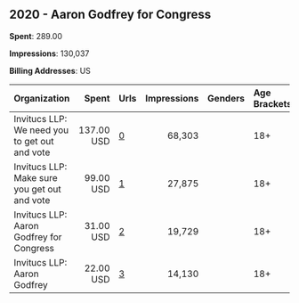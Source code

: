 ## 2020 - Aaron Godfrey for Congress 
**Spent**: 289.00

**Impressions**: 130,037

**Billing Addresses**: US

|Organization|Spent|Urls|Impressions|Genders|Age Brackets|Country Codes|
|:---|---:|:---|---:|:---|:---|:---|
|Invitucs LLP: We need you to get out and vote|137.00 USD|[0](https://www.snap.com/political-ads/asset/20fd7b6229eab2b5ea7c229bcad4dacb202d1c433dcb7f193d474a88a85a61cd?mediaType=mp4)|68,303||18+|united states|
|Invitucs LLP: Make sure you get out and vote|99.00 USD|[1](https://www.snap.com/political-ads/asset/7ee2180d57f51c0cb9ed77c1efe39798fd9ae33654be953e8e5088b8928c3370?mediaType=mp4)|27,875||18+|united states|
|Invitucs LLP: Aaron Godfrey for Congress|31.00 USD|[2](https://www.snap.com/political-ads/asset/b17fca4c99fc847e9758ca153761480f4cdbf0f0a34984dee49ebc0d5265508a?mediaType=mp4)|19,729||18+|united states|
|Invitucs LLP: Aaron Godfrey|22.00 USD|[3](https://www.snap.com/political-ads/asset/9470ace1746e99281e9e32ee4dbe6a6c48cf2263dc46e58a4652997e9d0c993e?mediaType=mp4)|14,130||18+|united states|
